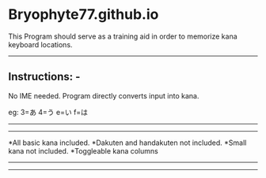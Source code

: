 # Bryophyte77.github.io



This Program should serve as a training aid in order to memorize kana keyboard locations.

-----------------------
Instructions:         -
-----------------------
No IME needed. Program directly converts input into kana.

eg: 
3=あ
4=う
e=い
f=は

-----------------------
-----------------------

*All basic kana included.
*Dakuten and handakuten not included. 
*Small kana not included.
*Toggleable kana columns 

-----------------------
-----------------------


